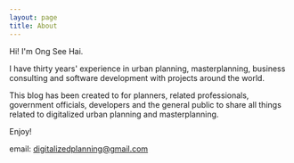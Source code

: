 ```yaml
---
layout: page
title: About
---
```


Hi! I'm Ong See Hai.

I have thirty years' experience in urban planning, masterplanning, business consulting and software development with projects around the world.

This blog has been created to for planners, related professionals, government officials, developers and the general public to share all things related to digitalized urban planning and masterplanning.

Enjoy!

email: digitalizedplanning@gmail.com
